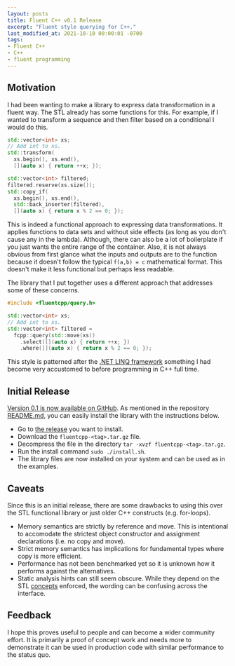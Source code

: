```yaml
---
layout: posts
title: Fluent C++ v0.1 Release
excerpt: "Fluent style querying for C++."
last_modified_at: 2021-10-10 00:00:01 -0700
tags:
- Fluent C++
- C++
- fluent programming
---
```


## Motivation

I had been wanting to make a library to express data transformation in a fluent way. The STL already has some functions for this. For example, if I wanted to transform a sequence and then filter based on a conditional I would do this.

```cpp
std::vector<int> xs;
// Add int to xs.
std::transform(
  xs.begin(), xs.end(),
  [](auto x) { return ++x; });

std::vector<int> filtered;
filtered.reserve(xs.size());
std::copy_if(
  xs.begin(), xs.end(),
  std::back_inserter(filtered),
  [](auto x) { return x % 2 == 0; });
```

This is indeed a functional approach to expressing data transformations. It applies functions to data sets and without side effects (as long as you don't cause any in the lambda). Although, there can also be a lot of boilerplate if you just wants the entire range of the container. Also, it is not always obvious from first glance what the inputs and outputs are to the function because it doesn't follow the typical ``f(a,b) = c`` mathematical format. This doesn't make it less functional but perhaps less readable.

The library that I put together uses a different approach that addresses some of these concerns.

```cpp
#include <fluentcpp/query.h>

std::vector<int> xs;
// Add int to xs.
std::vector<int> filtered =
  fcpp::query(std::move(xs))
    .select([](auto x) { return ++x; })
    .where([](auto x) { return x % 2 == 0; });
```

This style is patterned after the [.NET LINQ framework](https://docs.microsoft.com/en-us/dotnet/csharp/programming-guide/concepts/linq/) something I had become very accustomed to before programming in C++ full time.

## Initial Release

[Version 0.1 is now available on GitHub](https://github.com/awalsh128/fluentcpp/releases/tag/v0.1). As mentioned in the repository [README.md](https://github.com/awalsh128/fluentcpp#installing), you can easily install the library with the instructions below.

- Go to [the release](https://github.com/awalsh128/fluentcpp/releases) you want to install.
- Download the `fluentcpp-<tag>.tar.gz` file.
- Decompress the file in the directory `tar -xvzf fluentcpp-<tag>.tar.gz`.
- Run the install command `sudo ./install.sh`.
- The library files are now installed on your system and can be used as in the examples.

## Caveats

Since this is an initial release, there are some drawbacks to using this over the STL functional library or just older C++ constructs (e.g. for-loops).

- Memory semantics are strictly by reference and move. This is intentional to accomodate the strictest object constructor and assignment declarations (i.e. no copy and move).
- Strict memory semantics has implications for fundamental types where copy is more efficient.
- Performance has not been benchmarked yet so it is unknown how it performs against the alternatives.
- Static analysis hints can still seem obscure. While they depend on the STL [concepts](https://en.cppreference.com/w/cpp/concepts) enforced, the wording can be confusing across the interface.

## Feedback

I hope this proves useful to people and can become a wider community effort. It is primarily a proof of concept work and needs more to demonstrate it can be used in production code with similar performance to the status quo.
